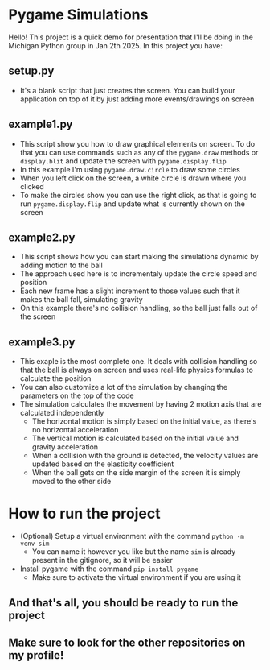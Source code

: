 # Pygame Simulations
Hello! This project is a quick demo for presentation that I'll be doing in the Michigan Python group in Jan 2th 2025.
In this project you have:
## setup.py 
- It's a blank script that just creates the screen. You can build your application on top of it by just adding more events/drawings on screen

## example1.py
- This script show you how to draw graphical elements on screen. To do that you can use commands such as any of the `pygame.draw` methods or `display.blit` and update the screen with `pygame.display.flip`
- In this example I'm using `pygame.draw.circle` to draw some circles
- When you left click on the screen, a white circle is drawn where you clicked
- To make the circles show you can use the right click, as that is going to run `pygame.display.flip` and update what is currently shown on the screen

## example2.py
- This script shows how you can start making the simulations dynamic by adding motion to the ball
- The approach used here is to incrementaly update the circle speed and position
- Each new frame has a slight increment to those values such that it makes the ball fall, simulating gravity
- On this example there's no collision handling, so the ball just falls out of the screen

## example3.py
- This exaple is the most complete one. It deals with collision handling so that the ball is always on screen and uses real-life physics formulas to calculate the position
- You can also customize a lot of the simulation by changing the parameters on the top of the code
- The simulation calculates the movement by having 2 motion axis that are calculated independently
  - The horizontal motion is simply based on the initial value, as there's no horizontal acceleration
  - The vertical motion is calculated based on the initial value and gravity acceleration
  - When a collision with the ground is detected, the velocity values are updated based on the elasticity coefficient
  - When the ball gets on the side margin of the screen it is simply moved to the other side

# How to run the project
- (Optional) Setup a virtual environment with the command `python -m venv sim`
  - You can name it however you like but the name `sim` is already present in the gitignore, so it will be easier
- Install pygame with the command `pip install pygame`
  - Make sure to activate the virtual environment if you are using it

## And that's all, you should be ready to run the project
## Make sure to look for the other repositories on my profile!
